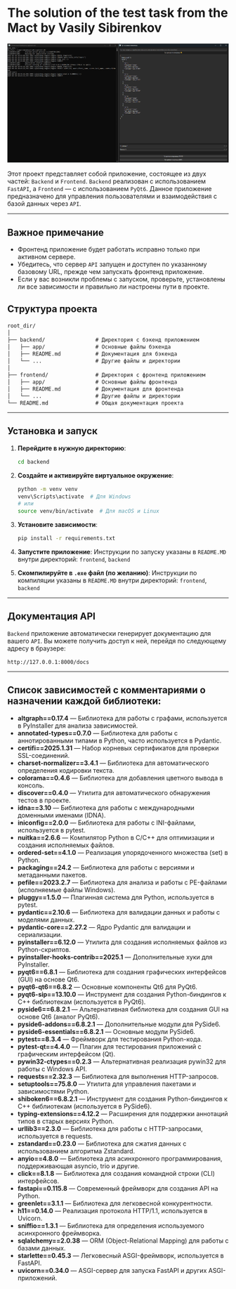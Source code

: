 # The solution of the test task from the Mact by Vasily Sibirenkov

![The solution of the test task from the Mact by Vasily Sibirenkov](assets/main.png)

Этот проект представляет собой приложение, состоящее из двух частей: `Backend` и `Frontend`. `Backend` реализован с использованием `FastAPI`, а `Frontend` — с использованием `PyQt6`.
Данное приложение предназначено для управления пользователями и взаимодействия с базой данных через `API`.

---

## Важное примечание
- Фронтенд приложение будет работать исправно только при активном сервере.
- Убедитесь, что сервер `API` запущен и доступен по указанному базовому URL, прежде чем запускать фронтенд приложение.
- Если у вас возникли проблемы с запуском, проверьте, установлены ли все зависимости и правильно ли настроены пути в проекте.

## Структура проекта

```
root_dir/
│
├── backend/                # Директория с бэкенд приложением
│   ├── app/                # Основные файлы бэкенда
│   ├── README.md           # Документация для бэкенда
│   └── ...                 # Другие файлы и директории
│
├── frontend/               # Директория с фронтенд приложением
│   ├── app/                # Основные файлы фронтенда
│   ├── README.md           # Документация для фронтенда
│   └── ...                 # Другие файлы и директории
└── README.md               # Общая документация проекта
```

---

## Установка и запуск

1. **Перейдите в нужную директорию**:
   ```bash
   cd backend
   ```

2. **Создайте и активируйте виртуальное окружение**:
   ```bash
   python -m venv venv
   venv\Scripts\activate  # Для Windows
   # или
   source venv/bin/activate  # Для macOS и Linux
   ```

3. **Установите зависимости**:
   ```bash
   pip install -r requirements.txt
   ```

4. **Запустите приложение**:
   Инструкции по запуску указаны в `README.MD` внутри директорий: `frontend`, `backend`

5. **Скомпилируйте в `.exe` файл (по желанию)**:
   Инструкции по компиляции указаны в `README.MD` внутри директорий: `frontend`, `backend`

---

## Документация API

`Backend` приложение автоматически генерирует документацию для вашего `API`. Вы можете получить доступ к ней, перейдя по следующему адресу в браузере:

```
http://127.0.0.1:8000/docs
```

---

## Список зависимостей с комментариями о назначении каждой библиотеки:

- **altgraph==0.17.4** — Библиотека для работы с графами, используется в PyInstaller для анализа зависимостей.
- **annotated-types==0.7.0** — Библиотека для работы с аннотированными типами в Python, часто используется в Pydantic.
- **certifi==2025.1.31** — Набор корневых сертификатов для проверки SSL-соединений.
- **charset-normalizer==3.4.1** — Библиотека для автоматического определения кодировки текста.
- **colorama==0.4.6** — Библиотека для добавления цветного вывода в консоль.
- **discover==0.4.0** — Утилита для автоматического обнаружения тестов в проекте.
- **idna==3.10** — Библиотека для работы с международными доменными именами (IDNA).
- **iniconfig==2.0.0** — Библиотека для работы с INI-файлами, используется в pytest.
- **nuitka==2.6.6** — Компилятор Python в C/C++ для оптимизации и создания исполняемых файлов.
- **ordered-set==4.1.0** — Реализация упорядоченного множества (set) в Python.
- **packaging==24.2** — Библиотека для работы с версиями и метаданными пакетов.
- **pefile==2023.2.7** — Библиотека для анализа и работы с PE-файлами (исполняемые файлы Windows).
- **pluggy==1.5.0** — Плагинная система для Python, используется в pytest.
- **pydantic==2.10.6** — Библиотека для валидации данных и работы с моделями данных.
- **pydantic-core==2.27.2** — Ядро Pydantic для валидации и сериализации.
- **pyinstaller==6.12.0** — Утилита для создания исполняемых файлов из Python-скриптов.
- **pyinstaller-hooks-contrib==2025.1** — Дополнительные хуки для PyInstaller.
- **pyqt6==6.8.1** — Библиотека для создания графических интерфейсов (GUI) на основе Qt6.
- **pyqt6-qt6==6.8.2** — Основные компоненты Qt6 для PyQt6.
- **pyqt6-sip==13.10.0** — Инструмент для создания Python-биндингов к C++ библиотекам (используется в PyQt6).
- **pyside6==6.8.2.1** — Альтернативная библиотека для создания GUI на основе Qt6 (аналог PyQt6).
- **pyside6-addons==6.8.2.1** — Дополнительные модули для PySide6.
- **pyside6-essentials==6.8.2.1** — Основные модули PySide6.
- **pytest==8.3.4** — Фреймворк для тестирования Python-кода.
- **pytest-qt==4.4.0** — Плагин для тестирования приложений с графическим интерфейсом (Qt).
- **pywin32-ctypes==0.2.3** — Альтернативная реализация pywin32 для работы с Windows API.
- **requests==2.32.3** — Библиотека для выполнения HTTP-запросов.
- **setuptools==75.8.0** — Утилита для управления пакетами и зависимостями Python.
- **shiboken6==6.8.2.1** — Инструмент для создания Python-биндингов к C++ библиотекам (используется в PySide6).
- **typing-extensions==4.12.2** — Расширения для поддержки аннотаций типов в старых версиях Python.
- **urllib3==2.3.0** — Библиотека для работы с HTTP-запросами, используется в requests.
- **zstandard==0.23.0** — Библиотека для сжатия данных с использованием алгоритма Zstandard.
- **anyio==4.8.0** — Библиотека для асинхронного программирования, поддерживающая asyncio, trio и другие.
- **click==8.1.8** — Библиотека для создания командной строки (CLI) интерфейсов.
- **fastapi==0.115.8** — Современный фреймворк для создания API на Python.
- **greenlet==3.1.1** — Библиотека для легковесной конкурентности.
- **h11==0.14.0** — Реализация протокола HTTP/1.1, используется в Uvicorn.
- **sniffio==1.3.1** — Библиотека для определения используемого асинхронного фреймворка.
- **sqlalchemy==2.0.38** — ORM (Object-Relational Mapping) для работы с базами данных.
- **starlette==0.45.3** — Легковесный ASGI-фреймворк, используется в FastAPI.
- **uvicorn==0.34.0** — ASGI-сервер для запуска FastAPI и других ASGI-приложений.